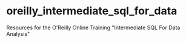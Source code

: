 # oreilly_intermediate_sql_for_data
Resources for the O'Reilly Online Training "Intermediate SQL For Data Analysis"
